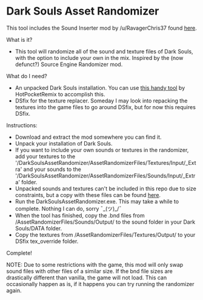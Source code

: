 # Dark Souls Asset Randomizer

This tool includes the Sound Inserter mod by /u/RavagerChris37 found [here](http://www.nexusmods.com/darksouls/mods/1193).

What is it?
* This tool will randomize all of the sound and texture files of Dark Souls, with the option to include your own in the mix. Inspired by the (now defunct?) Source Engine Randomizer mod.

What do I need?
* An unpacked Dark Souls installation. You can use [this handy tool](https://github.com/HotPocketRemix/UnpackDarkSoulsForModding) by HotPocketRemix to accomplish this.
* DSfix for the texture replacer. Someday I may look into repacking the textures into the game files to go around DSfix, but for now this requires DSfix.

Instructions:
* Download and extract the mod somewhere you can find it.
* Unpack your installation of Dark Souls.
* If you want to include your own sounds or textures in the randomizer, add your textures to the '/DarkSoulsAssetRandomizer/AssetRandomizerFiles/Textures/Input/_Extra' and your sounds to the '/DarkSoulsAssetRandomizer/AssetRandomizerFiles/Sounds/Input/_Extra' folder.
* Unpacked sounds and textures can't be included in this repo due to size constraints, but a copy with these files can be found [here](https://drive.google.com/file/d/0B5Z4vOoakC78TkliRi15NWFpcVk/view?usp=sharing).
* Run the DarkSoulsAssetRandomizer.exe. This may take a while to complete. Nothing I can do, sorry ¯\_(ツ)_/¯
* When the tool has finished, copy the .bnd files from /AssetRandomizerFiles/Sounds/Output/ to the sound folder in your Dark Souls/DATA folder.
* Copy the textures from /AssetRandomizerFiles/Textures/Output/ to your DSfix tex_override folder.

Complete!

NOTE: Due to some restrictions with the game, this mod will only swap sound files with other files of a similar size. If the bnd file sizes are drastically different than vanilla, the game will not load. This can occasionally happen as is, if it happens you can try running the randomizer again.